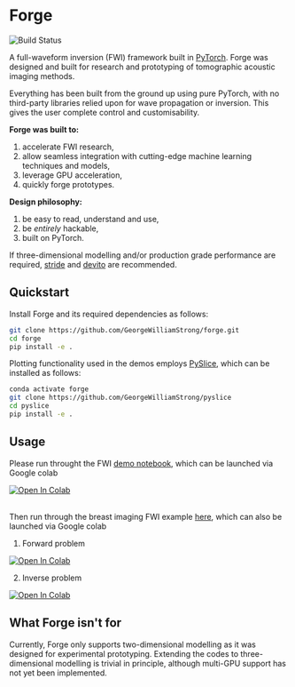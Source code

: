 # Forge

![Build Status](https://github.com/GeorgeWilliamStrong/forge/actions/workflows/tutorials.yml/badge.svg)

A full-waveform inversion (FWI) framework built in [PyTorch](https://pytorch.org/). Forge was designed and built for research and prototyping of tomographic acoustic imaging methods.

Everything has been built from the ground up using pure PyTorch, with no third-party libraries relied upon for wave propagation or inversion. This gives the user complete control and customisability.

**Forge was built to:**
1. accelerate FWI research,
2. allow seamless integration with cutting-edge machine learning techniques and models,
4. leverage GPU acceleration,
5. quickly forge prototypes.

**Design philosophy:**
1. be easy to read, understand and use,
2. be *entirely* hackable,
3. built on PyTorch.

If three-dimensional modelling and/or production grade performance are required, [stride](https://www.stride.codes/) and [devito](https://www.devitoproject.org/) are recommended.

## Quickstart

Install Forge and its required dependencies as follows:
```sh
git clone https://github.com/GeorgeWilliamStrong/forge.git
cd forge
pip install -e .
```

Plotting functionality used in the demos employs [PySlice](https://github.com/GeorgeWilliamStrong/pyslice), which can be installed as follows:

```sh
conda activate forge
git clone https://github.com/GeorgeWilliamStrong/pyslice
cd pyslice
pip install -e .
```

## Usage

Please run throught the FWI [demo notebook](https://github.com/GeorgeWilliamStrong/forge/blob/main/tutorials/forge-demo.ipynb), which can be launched via Google colab 

<a target="_blank" href="https://colab.research.google.com/github/GeorgeWilliamStrong/forge/blob/dev-refactor/examples/forge-demo.ipynb">
  <img src="https://colab.research.google.com/assets/colab-badge.svg" alt="Open In Colab"/>
</a><br/><br/>

Then run through the breast imaging FWI example [here](https://github.com/GeorgeWilliamStrong/forge/tree/main/examples/breast2D), which can also be launched via Google colab

1. Forward problem <a target="_blank" href="https://colab.research.google.com/github/GeorgeWilliamStrong/forge/blob/main/examples/breast2D/forward.ipynb">
  <img src="https://colab.research.google.com/assets/colab-badge.svg" alt="Open In Colab"/>
</a>

2. Inverse problem <a target="_blank" href="https://colab.research.google.com/github/GeorgeWilliamStrong/forge/blob/main/examples/breast2D/inverse.ipynb">
  <img src="https://colab.research.google.com/assets/colab-badge.svg" alt="Open In Colab"/>
</a>

## What Forge isn't for
Currently, Forge only supports two-dimensional modelling as it was designed for experimental prototyping. Extending the codes to three-dimensional modelling is trivial in principle, although multi-GPU support has not yet been implemented.

